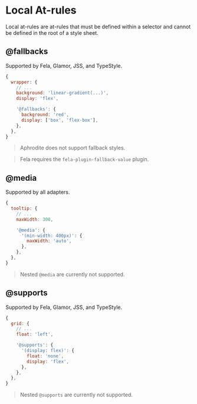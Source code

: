 # Local At-rules

Local at-rules are at-rules that must be defined within a selector and cannot be defined in the root
of a style sheet.

## @fallbacks

Supported by Fela, Glamor, JSS, and TypeStyle.

```javascript
{
  wrapper: {
    // ...
    background: 'linear-gradient(...)',
    display: 'flex',

    '@fallbacks': {
      background: 'red',
      display: ['box', 'flex-box'],
    },
  },
}
```

> Aphrodite does not support fallback styles.

> Fela requires the `fela-plugin-fallback-value` plugin.

## @media

Supported by all adapters.

```javascript
{
  tooltip: {
    // ...
    maxWidth: 300,

    '@media': {
      '(min-width: 400px)': {
        maxWidth: 'auto',
      },
    },
  },
}
```

> Nested `@media` are currently not supported.

## @supports

Supported by Fela, Glamor, JSS, and TypeStyle.

```javascript
{
  grid: {
    // ...
    float: 'left',

    '@supports': {
      '(display: flex)': {
        float: 'none',
        display: 'flex',
      },
    },
  },
}
```

> Nested `@supports` are currently not supported.
